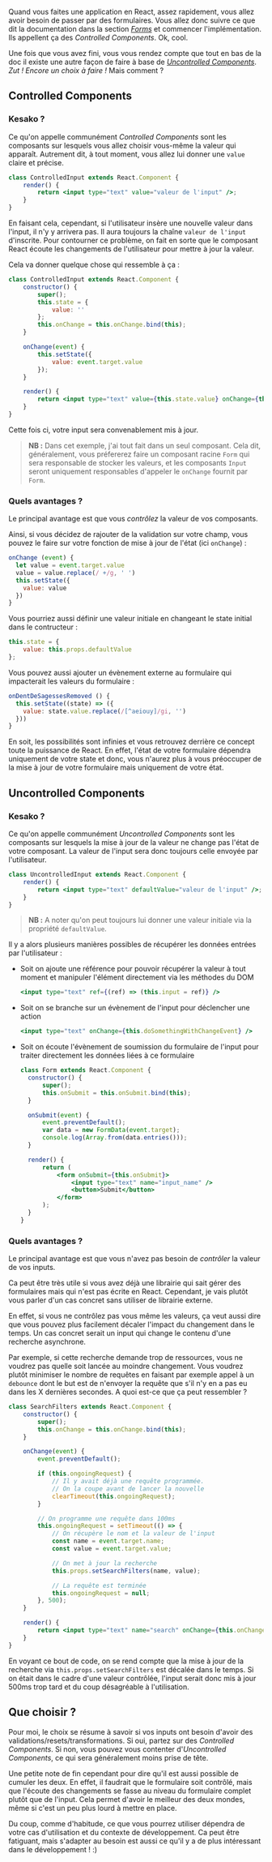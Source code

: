 Quand vous faites une application en React, assez rapidement, vous allez avoir besoin de passer par des formulaires. Vous allez donc suivre ce que dit la documentation dans la section [_Forms_](https://facebook.github.io/react/docs/forms.html) et commencer l'implémentation. Ils appellent ça des _Controlled Components_. Ok, cool.

Une fois que vous avez fini, vous vous rendez compte que tout en bas de la doc il existe une autre façon de faire à base de _[Uncontrolled Components](https://facebook.github.io/react/docs/uncontrolled-components.html)_. _Zut&nbsp;! Encore un choix à faire&nbsp;!_ Mais comment ?

## Controlled Components

### Kesako&nbsp;?

Ce qu'on appelle communément _Controlled Components_ sont les composants sur lesquels vous allez choisir vous-même la valeur qui apparaît. Autrement dit, à tout moment, vous allez lui donner une `value` claire et précise.

```jsx
class ControlledInput extends React.Component {
	render() {
		return <input type="text" value="valeur de l'input" />;
	}
}
```

En faisant cela, cependant, si l'utilisateur insère une nouvelle valeur dans l'input, il n'y y arrivera pas. Il aura toujours la chaîne `valeur de l'input` d'inscrite. Pour contourner ce problème, on fait en sorte que le composant React écoute les changements de l'utilisateur pour mettre à jour la valeur.

Cela va donner quelque chose qui ressemble à ça&nbsp;:

```jsx
class ControlledInput extends React.Component {
	constructor() {
		super();
		this.state = {
			value: ''
		};
		this.onChange = this.onChange.bind(this);
	}

	onChange(event) {
		this.setState({
			value: event.target.value
		});
	}

	render() {
		return <input type="text" value={this.state.value} onChange={this.onChange} />;
	}
}
```

Cette fois ci, votre input sera convenablement mis à jour.

> **NB&nbsp;:** Dans cet exemple, j'ai tout fait dans un seul composant. Cela dit, généralement, vous préfererez faire un composant racine `Form` qui sera responsable de stocker les valeurs, et les composants `Input` seront uniquement responsables d'appeler le `onChange` fournit par `Form`.

### Quels avantages ?

Le principal avantage est que vous _contrôlez_ la valeur de vos composants.

Ainsi, si vous décidez de rajouter de la validation sur votre champ, vous pouvez le faire sur votre fonction de mise à jour de l'état (ici `onChange`)&nbsp;:

```jsx
onChange (event) {
  let value = event.target.value
  value = value.replace(/ +/g, ' ')
  this.setState({
    value: value
  })
}
```

Vous pourriez aussi définir une valeur initiale en changeant le state initial dans le contructeur&nbsp;:

```jsx
this.state = {
	value: this.props.defaultValue
};
```

Vous pouvez aussi ajouter un évènement externe au formulaire qui impacterait les valeurs du formulaire&nbsp;:

```jsx
onDentDeSagessesRemoved () {
  this.setState((state) => ({
    value: state.value.replace(/[^aeiouy]/gi, '')
  }))
}
```

En soit, les possibilités sont infinies et vous retrouvez derrière ce concept toute la puissance de React. En effet, l'état de votre formulaire dépendra uniquement de votre state et donc, vous n'aurez plus à vous préoccuper de la mise à jour de votre formulaire mais uniquement de votre état.

## Uncontrolled Components

### Kesako ?

Ce qu'on appelle communément _Uncontrolled Components_ sont les composants sur lesquels la mise à jour de la valeur ne change pas l'état de votre composant. La valeur de l'input sera donc toujours celle envoyée par l'utilisateur.

```jsx
class UncontrolledInput extends React.Component {
	render() {
		return <input type="text" defaultValue="valeur de l'input" />;
	}
}
```

> **NB&nbsp;:** A noter qu'on peut toujours lui donner une valeur initiale via la propriété `defaultValue`.

Il y a alors plusieurs manières possibles de récupérer les données entrées par l'utilisateur&nbsp;:

- Soit on ajoute une référence pour pouvoir récupérer la valeur à tout moment et manipuler l'élément directement via les méthodes du DOM
  ```jsx
  <input type="text" ref={(ref) => (this.input = ref)} />
  ```
- Soit on se branche sur un évènement de l'input pour déclencher une action
  ```jsx
  <input type="text" onChange={this.doSomethingWithChangeEvent} />
  ```
- Soit on écoute l'évènement de soumission du formulaire de l'input pour traiter directement les données liées à ce formulaire

  ```jsx
  class Form extends React.Component {
  	constructor() {
  		super();
  		this.onSubmit = this.onSubmit.bind(this);
  	}

  	onSubmit(event) {
  		event.preventDefault();
  		var data = new FormData(event.target);
  		console.log(Array.from(data.entries()));
  	}

  	render() {
  		return (
  			<form onSubmit={this.onSubmit}>
  				<input type="text" name="input_name" />
  				<button>Submit</button>
  			</form>
  		);
  	}
  }
  ```

### Quels avantages ?

Le principal avantage est que vous n'avez pas besoin de _contrôler_ la valeur de vos inputs.

Ca peut être très utile si vous avez déjà une librairie qui sait gérer des formulaires mais qui n'est pas écrite en React. Cependant, je vais plutôt vous parler d'un cas concret sans utiliser de librairie externe.

En effet, si vous ne contrôlez pas vous même les valeurs, ça veut aussi dire que vous pouvez plus facilement décaler l'impact du changement dans le temps. Un cas concret serait un input qui change le contenu d'une recherche asynchrone.

Par exemple, si cette recherche demande trop de ressources, vous ne voudrez pas quelle soit lancée au moindre changement. Vous voudrez plutôt minimiser le nombre de requêtes en faisant par exemple appel à un `debounce` dont le but est de n'envoyer la requête que s'il n'y en a pas eu dans les X dernières secondes. A quoi est-ce que ça peut ressembler ?

```jsx
class SearchFilters extends React.Component {
	constructor() {
		super();
		this.onChange = this.onChange.bind(this);
	}

	onChange(event) {
		event.preventDefault();

		if (this.ongoingRequest) {
			// Il y avait déjà une requête programmée.
			// On la coupe avant de lancer la nouvelle
			clearTimeout(this.ongoingRequest);
		}

		// On programme une requête dans 100ms
		this.ongoingRequest = setTimeout(() => {
			// On récupère le nom et la valeur de l'input
			const name = event.target.name;
			const value = event.target.value;

			// On met à jour la recherche
			this.props.setSearchFilters(name, value);

			// La requête est terminée
			this.ongoingRequest = null;
		}, 500);
	}

	render() {
		return <input type="text" name="search" onChange={this.onChange} />;
	}
}
```

En voyant ce bout de code, on se rend compte que la mise à jour de la recherche via `this.props.setSearchFilters` est décalée dans le temps. Si on était dans le cadre d'une valeur contrôlée, l'input serait donc mis à jour 500ms trop tard et du coup désagréable à l'utilisation.

## Que choisir ?

Pour moi, le choix se résume à savoir si vos inputs ont besoin d'avoir des validations/resets/transformations. Si oui, partez sur des _Controlled Components_. Si non, vous pouvez vous contenter d'_Uncontrolled Components_, ce qui sera généralement moins prise de tête.

Une petite note de fin cependant pour dire qu'il est aussi possible de cumuler les deux. En effet, il faudrait que le formulaire soit contrôlé, mais que l'écoute des changements se fasse au niveau du formulaire complet plutôt que de l'input. Cela permet d'avoir le meilleur des deux mondes, même si c'est un peu plus lourd à mettre en place.

Du coup, comme d'habitude, ce que vous pourrez utiliser dépendra de votre cas d'utilisation et du contexte de développement. Ca peut être fatiguant, mais s'adapter au besoin est aussi ce qu'il y a de plus intéressant dans le développement&nbsp;! :)
